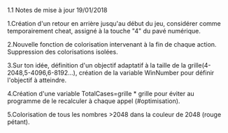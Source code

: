 1.1 Notes de mise à jour 19/01/2018

1.Création d'un retour en arrière jusqu'au début du jeu, considérer comme temporairement cheat, assigné à la touche "4" du pavé numérique.

2.Nouvelle fonction de colorisation intervenant à la fin de chaque action. Suppression des colorisations isolées.

3.Sur ton idée, définition d'un objectif adaptatif à la taille de la grille(4-2048,5-4096,6-8192...), création de la variable WinNumber pour définir l'objectif à atteindre.

4.Création d'une variable TotalCases=grille * grille  pour éviter au programme de le recalculer à chaque appel (#optimisation).

5.Colorisation de tous les nombres >2048 dans la couleur de 2048 (rouge pétant).
